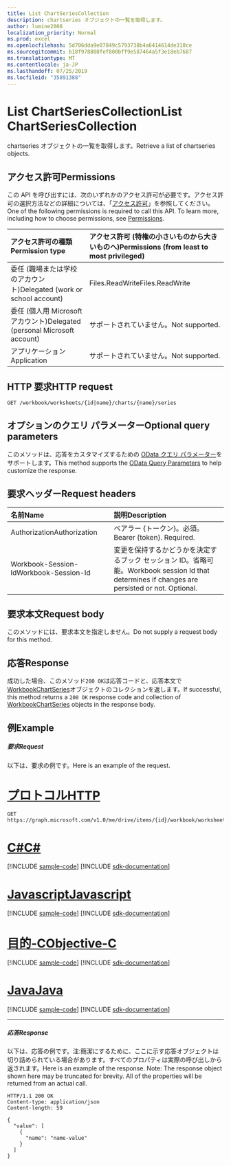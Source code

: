 ```yaml
---
title: List ChartSeriesCollection
description: chartseries オブジェクトの一覧を取得します。
author: lumine2008
localization_priority: Normal
ms.prod: excel
ms.openlocfilehash: 5d706dda9e07849c5793738b4a6414614de310ce
ms.sourcegitcommit: b18f978808fef800bff9e587464a5f3e18eb7687
ms.translationtype: MT
ms.contentlocale: ja-JP
ms.lasthandoff: 07/25/2019
ms.locfileid: "35891388"
---
```

# <a name="list-chartseriescollection"></a><span data-ttu-id="2fa37-103">List ChartSeriesCollection</span><span class="sxs-lookup"><span data-stu-id="2fa37-103">List ChartSeriesCollection</span></span>

<span data-ttu-id="2fa37-104">chartseries オブジェクトの一覧を取得します。</span><span class="sxs-lookup"><span data-stu-id="2fa37-104">Retrieve a list of chartseries objects.</span></span>
## <a name="permissions"></a><span data-ttu-id="2fa37-105">アクセス許可</span><span class="sxs-lookup"><span data-stu-id="2fa37-105">Permissions</span></span>
<span data-ttu-id="2fa37-p101">この API を呼び出すには、次のいずれかのアクセス許可が必要です。アクセス許可の選択方法などの詳細については、「[アクセス許可](/graph/permissions-reference)」を参照してください。</span><span class="sxs-lookup"><span data-stu-id="2fa37-p101">One of the following permissions is required to call this API. To learn more, including how to choose permissions, see [Permissions](/graph/permissions-reference).</span></span>

|<span data-ttu-id="2fa37-108">アクセス許可の種類</span><span class="sxs-lookup"><span data-stu-id="2fa37-108">Permission type</span></span>      | <span data-ttu-id="2fa37-109">アクセス許可 (特権の小さいものから大きいものへ)</span><span class="sxs-lookup"><span data-stu-id="2fa37-109">Permissions (from least to most privileged)</span></span>              |
|:--------------------|:---------------------------------------------------------|
|<span data-ttu-id="2fa37-110">委任 (職場または学校のアカウント)</span><span class="sxs-lookup"><span data-stu-id="2fa37-110">Delegated (work or school account)</span></span> | <span data-ttu-id="2fa37-111">Files.ReadWrite</span><span class="sxs-lookup"><span data-stu-id="2fa37-111">Files.ReadWrite</span></span>    |
|<span data-ttu-id="2fa37-112">委任 (個人用 Microsoft アカウント)</span><span class="sxs-lookup"><span data-stu-id="2fa37-112">Delegated (personal Microsoft account)</span></span> | <span data-ttu-id="2fa37-113">サポートされていません。</span><span class="sxs-lookup"><span data-stu-id="2fa37-113">Not supported.</span></span>    |
|<span data-ttu-id="2fa37-114">アプリケーション</span><span class="sxs-lookup"><span data-stu-id="2fa37-114">Application</span></span> | <span data-ttu-id="2fa37-115">サポートされていません。</span><span class="sxs-lookup"><span data-stu-id="2fa37-115">Not supported.</span></span> |

## <a name="http-request"></a><span data-ttu-id="2fa37-116">HTTP 要求</span><span class="sxs-lookup"><span data-stu-id="2fa37-116">HTTP request</span></span>
<!-- { "blockType": "ignored" } -->
```http
GET /workbook/worksheets/{id|name}/charts/{name}/series
```
## <a name="optional-query-parameters"></a><span data-ttu-id="2fa37-117">オプションのクエリ パラメーター</span><span class="sxs-lookup"><span data-stu-id="2fa37-117">Optional query parameters</span></span>
<span data-ttu-id="2fa37-118">このメソッドは、応答をカスタマイズするための [OData クエリ パラメーター](https://developer.microsoft.com/graph/docs/concepts/query_parameters)をサポートします。</span><span class="sxs-lookup"><span data-stu-id="2fa37-118">This method supports the [OData Query Parameters](https://developer.microsoft.com/graph/docs/concepts/query_parameters) to help customize the response.</span></span>

## <a name="request-headers"></a><span data-ttu-id="2fa37-119">要求ヘッダー</span><span class="sxs-lookup"><span data-stu-id="2fa37-119">Request headers</span></span>
| <span data-ttu-id="2fa37-120">名前</span><span class="sxs-lookup"><span data-stu-id="2fa37-120">Name</span></span>      |<span data-ttu-id="2fa37-121">説明</span><span class="sxs-lookup"><span data-stu-id="2fa37-121">Description</span></span>|
|:----------|:----------|
| <span data-ttu-id="2fa37-122">Authorization</span><span class="sxs-lookup"><span data-stu-id="2fa37-122">Authorization</span></span>  | <span data-ttu-id="2fa37-p102">ベアラー {トークン}。必須。</span><span class="sxs-lookup"><span data-stu-id="2fa37-p102">Bearer {token}. Required.</span></span> |
| <span data-ttu-id="2fa37-125">Workbook-Session-Id</span><span class="sxs-lookup"><span data-stu-id="2fa37-125">Workbook-Session-Id</span></span>  | <span data-ttu-id="2fa37-p103">変更を保持するかどうかを決定するブック セッション ID。省略可能。</span><span class="sxs-lookup"><span data-stu-id="2fa37-p103">Workbook session Id that determines if changes are persisted or not. Optional.</span></span>|

## <a name="request-body"></a><span data-ttu-id="2fa37-128">要求本文</span><span class="sxs-lookup"><span data-stu-id="2fa37-128">Request body</span></span>
<span data-ttu-id="2fa37-129">このメソッドには、要求本文を指定しません。</span><span class="sxs-lookup"><span data-stu-id="2fa37-129">Do not supply a request body for this method.</span></span>

## <a name="response"></a><span data-ttu-id="2fa37-130">応答</span><span class="sxs-lookup"><span data-stu-id="2fa37-130">Response</span></span>

<span data-ttu-id="2fa37-131">成功した場合、このメソッド`200 OK`は応答コードと、応答本文で[WorkbookChartSeries](../resources/chartseries.md)オブジェクトのコレクションを返します。</span><span class="sxs-lookup"><span data-stu-id="2fa37-131">If successful, this method returns a `200 OK` response code and collection of [WorkbookChartSeries](../resources/chartseries.md) objects in the response body.</span></span>
## <a name="example"></a><span data-ttu-id="2fa37-132">例</span><span class="sxs-lookup"><span data-stu-id="2fa37-132">Example</span></span>
##### <a name="request"></a><span data-ttu-id="2fa37-133">要求</span><span class="sxs-lookup"><span data-stu-id="2fa37-133">Request</span></span>
<span data-ttu-id="2fa37-134">以下は、要求の例です。</span><span class="sxs-lookup"><span data-stu-id="2fa37-134">Here is an example of the request.</span></span>

# <a name="httptabhttp"></a>[<span data-ttu-id="2fa37-135">プロトコル</span><span class="sxs-lookup"><span data-stu-id="2fa37-135">HTTP</span></span>](#tab/http)
<!-- {
  "blockType": "request",
  "name": "get_chartseriescollection"
}-->
```http
GET https://graph.microsoft.com/v1.0/me/drive/items/{id}/workbook/worksheets/{id|name}/charts/{name}/series
```
# <a name="ctabcsharp"></a>[<span data-ttu-id="2fa37-136">C#</span><span class="sxs-lookup"><span data-stu-id="2fa37-136">C#</span></span>](#tab/csharp)
[!INCLUDE [sample-code](../includes/snippets/csharp/get-chartseriescollection-csharp-snippets.md)]
[!INCLUDE [sdk-documentation](../includes/snippets/snippets-sdk-documentation-link.md)]

# <a name="javascripttabjavascript"></a>[<span data-ttu-id="2fa37-137">Javascript</span><span class="sxs-lookup"><span data-stu-id="2fa37-137">Javascript</span></span>](#tab/javascript)
[!INCLUDE [sample-code](../includes/snippets/javascript/get-chartseriescollection-javascript-snippets.md)]
[!INCLUDE [sdk-documentation](../includes/snippets/snippets-sdk-documentation-link.md)]

# <a name="objective-ctabobjc"></a>[<span data-ttu-id="2fa37-138">目的-C</span><span class="sxs-lookup"><span data-stu-id="2fa37-138">Objective-C</span></span>](#tab/objc)
[!INCLUDE [sample-code](../includes/snippets/objc/get-chartseriescollection-objc-snippets.md)]
[!INCLUDE [sdk-documentation](../includes/snippets/snippets-sdk-documentation-link.md)]

# <a name="javatabjava"></a>[<span data-ttu-id="2fa37-139">Java</span><span class="sxs-lookup"><span data-stu-id="2fa37-139">Java</span></span>](#tab/java)
[!INCLUDE [sample-code](../includes/snippets/java/get-chartseriescollection-java-snippets.md)]
[!INCLUDE [sdk-documentation](../includes/snippets/snippets-sdk-documentation-link.md)]

---

##### <a name="response"></a><span data-ttu-id="2fa37-140">応答</span><span class="sxs-lookup"><span data-stu-id="2fa37-140">Response</span></span>
<span data-ttu-id="2fa37-p104">以下は、応答の例です。注:簡潔にするために、ここに示す応答オブジェクトは切り詰められている場合があります。すべてのプロパティは実際の呼び出しから返されます。</span><span class="sxs-lookup"><span data-stu-id="2fa37-p104">Here is an example of the response. Note: The response object shown here may be truncated for brevity. All of the properties will be returned from an actual call.</span></span>
<!-- {
  "blockType": "response",
  "truncated": true,
  "@odata.type": "microsoft.graph.workbookChartSeries",
  "isCollection": true
} -->
```http
HTTP/1.1 200 OK
Content-type: application/json
Content-length: 59

{
  "value": [
    {
      "name": "name-value"
    }
  ]
}
```

<!-- uuid: 8fcb5dbc-d5aa-4681-8e31-b001d5168d79
2015-10-25 14:57:30 UTC -->
<!-- {
  "type": "#page.annotation",
  "description": "List ChartSeriesCollection",
  "keywords": "",
  "section": "documentation",
  "tocPath": "",
  "suppressions": [
  ]
}-->

